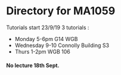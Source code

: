 # Directory for MA1059
Tutorials start 23/9/19
3 tutorials : 
- Monday 5-6pm G14 WGB
- Wednesday 9-10 Connolly Building S3
- Thurs 1-2pm WGB 106

#### No lecture 18th Sept.